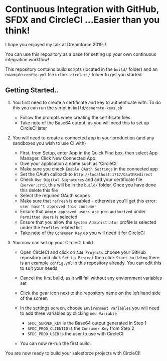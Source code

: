 # Continuous Integration with GitHub, SFDX and CircleCI ...Easier than you think!

I hope you enjoyed my talk at Dreamforce 2019..!

You can use this repository as a base for setting up your own continuous integration workflow!

This repository contains build scripts (located in the `build/` folder) and an example `config.yml` file in the `.circleci/` folder to get you started

## Getting Started..

1. You first need to create a certificate and key to authenticate with. To do this you can run the script in `build/generate-keys.sh`

    * Follow the prompts when creating the certificate files
    * Take note of the Base64 output, as you will need this to set up CircleCI later

2. You will need to create a connected app in your production (and any sandboxes you wish to use CI with)

    * First, from Setup, enter App in the Quick Find box, then select App Manager. Click New Connected App.
    * Give your application a name such as 'CircleCI' 
    * Make sure you check `Enable OAuth Settings` in the connected app
    * Set the OAuth callback to `http://localhost:1717/OauthRedirect`
    * Check `Use Digital Signatures` and add your certificate file (`server.crt`), this will be in the `build/` folder. Once you have done this delete this file
    * Select the required OAuth scopes
    * Make sure that `refresh` is enabled - otherwise you'll get this error: `user hasn't approved this consumer`
    * Ensure that `Admin approved users are pre-authorized` under `Permitted Users` is selected
    * Ensure that you allow the `System Administrator` profile is selected under the `Profiles` related list
    * Take note of the `Consumer Key` as you will need it for CircleCI

3. You now can set up your CircleCI build
    
    * Open CircleCI and click on `Add Projects` choose your GitHub repository and click `Set Up Project` then click `Start building` there is an example `config.yml` in this repository already. You can edit this to suit your needs.
    * Cancel the first build, as it will fail without any enviornment variables set
    * Click the gear icon next to the repository name on the left hand side of the screen
    * In the settings screen, choose `Environment Variables` you will need to add three variables by clicking `Add Variable`  


        + `SFDC_SERVER_KEY` is the Base64 output generated in Step 1  
        + `SFDC_PROD_CLIENTID` is the `Consumer Key` from Step 2  
        + `SFDC_PROD_USER` is the user to use with CircleCI  


    * You can now re-run the first build. 

You are now ready to build your salesforce projects with CircleCI!